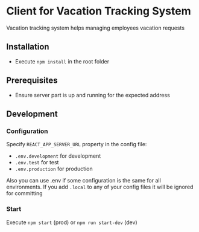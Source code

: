 # Client for Vacation Tracking System

Vacation tracking system helps managing employees vacation requests

## Installation

* Execute ```npm install``` in the root folder

## Prerequisites

* Ensure server part is up and running for the expected address

## Development

### Configuration

Specify ```REACT_APP_SERVER_URL``` property in the config file:

* ```.env.development``` for development
* ```.env.test``` for test
* ```.env.production``` for production

Also you can use .env if some configuration is the same for all environments. If you add ```.local``` to any of your config files it will be ignored for committing

### Start

Execute ```npm start``` (prod) or ```npm run start-dev``` (dev)
